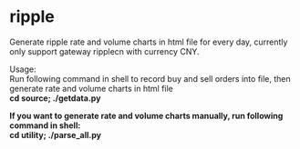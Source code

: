 ripple
======

Generate ripple rate and volume charts in html file for every day, currently only support gateway ripplecn with currency CNY.  
  
Usage:  
Run following command in shell to record buy and sell orders into file, then generate rate and volume charts in html file  
<b>cd source; ./getdata.py<b>

If you want to generate rate and volume charts manually, run following command in shell:  
<b>cd utility; ./parse_all.py<b>
  
